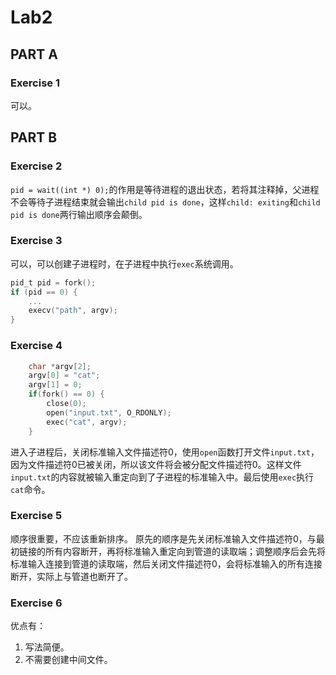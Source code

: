 # Lab2

## PART A

### Exercise 1

可以。

## PART B

### Exercise 2

`pid = wait((int *) 0);`的作用是等待进程的退出状态，若将其注释掉，父进程不会等待子进程结束就会输出`child pid is done`，这样`child: exiting`和`child pid is done`两行输出顺序会颠倒。

### Exercise 3

可以，可以创建子进程时，在子进程中执行`exec`系统调用。

```c
pid_t pid = fork();
if (pid == 0) {
    ...
    execv("path", argv);
}
```

### Exercise 4

```c
    char *argv[2];
    argv[0] = "cat";
    argv[1] = 0;
    if(fork() == 0) {
        close(0);
        open("input.txt", O_RDONLY);
        exec("cat", argv);
    }
```

进入子进程后，关闭标准输入文件描述符0，使用`open`函数打开文件`input.txt`，因为文件描述符0已被关闭，所以该文件将会被分配文件描述符0。这样文件`input.txt`的内容就被输入重定向到了子进程的标准输入中。最后使用`exec`执行`cat`命令。

### Exercise 5

顺序很重要，不应该重新排序。
原先的顺序是先关闭标准输入文件描述符0，与最初链接的所有内容断开，再将标准输入重定向到管道的读取端；调整顺序后会先将标准输入连接到管道的读取端，然后关闭文件描述符0，会将标准输入的所有连接断开，实际上与管道也断开了。

### Exercise 6

优点有：

1. 写法简便。
2. 不需要创建中间文件。
